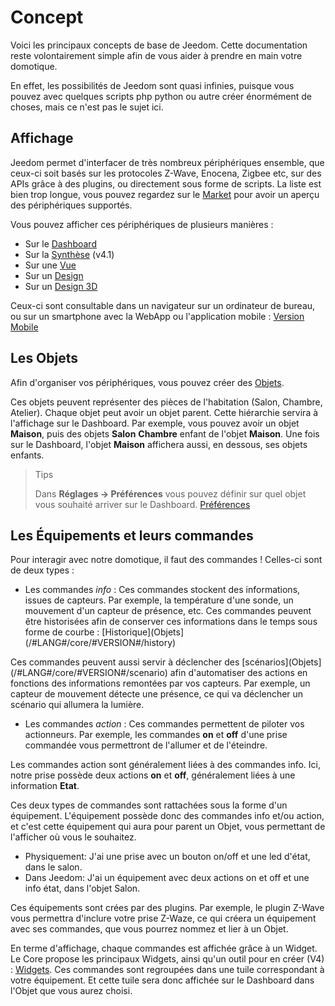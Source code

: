 # Concept

Voici les principaux concepts de base de Jeedom. Cette documentation reste volontairement simple afin de vous aider à prendre en main votre domotique.

En effet, les possibilités de Jeedom sont quasi infinies, puisque vous pouvez avec quelques scripts php python ou autre créer énormément de choses, mais ce n'est pas le sujet ici.

## Affichage

Jeedom permet d'interfacer de très nombreux périphériques ensemble, que ceux-ci soit basés sur les protocoles Z-Wave, Enocena, Zigbee etc, sur des APIs grâce à des plugins, ou directement sous forme de scripts. La liste est bien trop longue, vous pouvez regardez sur le [Market](https://market.jeedom.com/) pour avoir un aperçu des périphériques supportés.

Vous pouvez afficher ces périphériques de plusieurs manières :

- Sur le [Dashboard](/#LANG#/core/#VERSION#/dashboard)
- Sur la [Synthèse](/#LANG#/core/#VERSION#/overview) (v4.1)
- Sur une [Vue](/#LANG#/core/#VERSION#/view)
- Sur un [Design](/#LANG#/core/#VERSION#/design)
- Sur un [Design 3D](/#LANG#/core/#VERSION#/design3d)

Ceux-ci sont consultable dans un navigateur sur un ordinateur de bureau, ou sur un smartphone avec la WebApp ou l'application mobile : [Version Mobile](/#LANG#/mobile/index")

## Les Objets

Afin d'organiser vos périphériques, vous pouvez créer des [Objets](/#LANG#/core/#VERSION#/object).

Ces objets peuvent représenter des pièces de l'habitation (Salon, Chambre, Atelier). Chaque objet peut avoir un objet parent. Cette hiérarchie servira à l'affichage sur le Dashboard. Par exemple, vous pouvez avoir un objet **Maison**, puis des objets **Salon** **Chambre** enfant de l'objet **Maison**. Une fois sur le Dashboard, l'objet **Maison** affichera aussi, en dessous, ses objets enfants.

> Tips
>
> Dans **Réglages → Préférences** vous pouvez définir sur quel objet vous souhaité arriver sur le Dashboard. [Préférences](/#LANG#/core/#VERSION#/profils)

## Les Équipements et leurs commandes

Pour interagir avec notre domotique, il faut des commandes ! Celles-ci sont de deux types :

- Les commandes *info* :
Ces commandes stockent des informations, issues de capteurs. Par exemple, la température d'une sonde, un mouvement d'un capteur de présence, etc.
Ces commandes peuvent être historisées afin de conserver ces informations dans le temps sous forme de courbe : [Historique](Objets](/#LANG#/core/#VERSION#/history)

Ces commandes peuvent aussi servir à déclencher des [scénarios](Objets](/#LANG#/core/#VERSION#/scenario) afin d'automatiser des actions en fonctions des informations remontées par vos capteurs. Par exemple, un capteur de mouvement détecte une présence, ce qui va déclencher un scénario qui allumera la lumière.

- Les commandes *action* :
Ces commandes permettent de piloter vos actionneurs. Par exemple, les commandes **on** et **off** d'une prise commandée vous permettront de l'allumer et de l'éteindre.

Les commandes action sont généralement liées à des commandes info. Ici, notre prise possède deux actions **on** et **off**, généralement liées à une information **Etat**.


Ces deux types de commandes sont rattachées sous la forme d'un équipement. L'équipement possède donc des commandes info et/ou action, et c'est cette équipement qui aura pour parent un Objet, vous permettant de l'afficher où vous le souhaitez.

- Physiquement:
J'ai une prise avec un bouton on/off et une led d'état, dans le salon.
- Dans Jeedom:
J'ai un équipement avec deux actions on et off et une info état, dans l'objet Salon.

Ces équipements sont crées par des plugins. Par exemple, le plugin Z-Wave vous permettra d'inclure votre prise Z-Waze, ce qui créera un équipement avec ses commandes, que vous pourrez nommez et lier à un Objet.


En terme d'affichage, chaque commandes est affichée grâce à un Widget. Le Core propose les principaux Widgets, ainsi qu'un outil pour en créer (V4) : [Widgets](/#LANG#/core/#VERSION#/widgets).
Ces commandes sont regroupées dans une tuile correspondant à votre équipement. Et cette tuile sera donc affichée sur le Dashboard dans l'Objet que vous aurez choisi.

